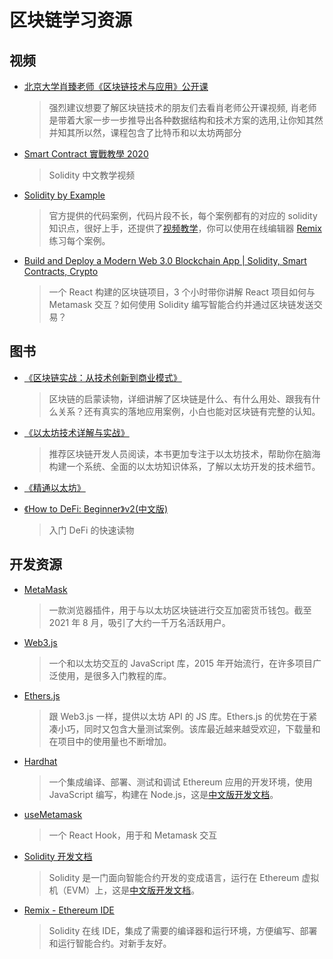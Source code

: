 # 区块链学习资源

## 视频

- [北京大学肖臻老师《区块链技术与应用》公开课](https://www.bilibili.com/video/BV1Vt411X7JF)

  > 强烈建议想要了解区块链技术的朋友们去看肖老师公开课视频, 肖老师是带着大家一步一步推导出各种数据结构和技术方案的选用,让你知其然并知其所以然，课程包含了比特币和以太坊两部分

- [Smart Contract 實戰教學 2020](https://www.youtube.com/playlist?list=PLHmOMPRfmOxQ3HSlId8KAKxnt8yuyTZVk)

  > Solidity 中文教学视频

- [Solidity by Example](https://solidity-by-example.org/)

  > 官方提供的代码案例，代码片段不长，每个案例都有的对应的 solidity 知识点，很好上手，还提供了[视频教学](https://www.youtube.com/channel/UCJWh7F3AFyQ_x01VKzr9eyA)，你可以使用在线编辑器 [Remix](https://remix.ethereum.org/) 练习每个案例。

- [Build and Deploy a Modern Web 3.0 Blockchain App | Solidity, Smart Contracts, Crypto](https://www.youtube.com/watch?v=Wn_Kb3MR_cU)

  > 一个 React 构建的区块链项目，3 个小时带你讲解 React 项目如何与 Metamask 交互？如何使用 Solidity 编写智能合约并通过区块链发送交易？

## 图书

- [《区块链实战：从技术创新到商业模式》](https://weread.qq.com/web/appreader/3b63273071e8eda73b6dc4d)

  > 区块链的启蒙读物，详细讲解了区块链是什么、有什么用处、跟我有什么关系？还有真实的落地应用案例，小白也能对区块链有完整的认知。

- [《以太坊技术详解与实战》](https://weread.qq.com/web/appreader/f5b323905e3975f5bb91f43?wfrom=app&wtheme=white&wvid=55300118&sence=bottomSheetShare)

  > 推荐区块链开发人员阅读，本书更加专注于以太坊技术，帮助你在脑海构建一个系统、全面的以太坊知识体系，了解以太坊开发的技术细节。

- [《精通以太坊》](https://weread.qq.com/web/appreader/c0532740718247c1c0545f7?wfrom=app&wtheme=white&wvid=55300118&sence=bottomSheetShare)

- [《How to DeFi: Beginner》v2(中文版)](https://nigdaemon.gitbook.io/how-to-defi-beginnerv2/)

  > 入门 DeFi 的快速读物

## 开发资源

- [MetaMask](https://metamask.io/)

  > 一款浏览器插件，用于与以太坊区块链进行交互加密货币钱包。截至 2021 年 8 月，吸引了大约一千万名活跃用户。

- [Web3.js](https://github.com/ChainSafe/web3.js)

  > 一个和以太坊交互的 JavaScript 库，2015 年开始流行，在许多项目广泛使用，是很多入门教程的库。

- [Ethers.js](https://github.com/ethers-io/ethers.js/)

  > 跟 Web3.js 一样，提供以太坊 API 的 JS 库。Ethers.js 的优势在于紧凑小巧，同时又包含大量测试案例。该库最近越来越受欢迎，下载量和在项目中的使用量也不断增加。

- [Hardhat](https://hardhat.org/getting-started/)

  > 一个集成编译、部署、测试和调试 Ethereum 应用的开发环境，使用 JavaScript 编写，构建在 Node.js，这是[中文版开发文档](https://learnblockchain.cn/docs/hardhat/tutorial/)。

- [useMetamask](https://github.com/mdtanrikulu/use-metamask)

  > 一个 React Hook，用于和 Metamask 交互

- [Solidity 开发文档](https://docs.soliditylang.org/en/latest/)

  > Solidity 是一门面向智能合约开发的变成语言，运行在 Ethereum 虚拟机（EVM）上，这是[中文版开发文档](https://learnblockchain.cn/docs/solidity/)。

- [Remix - Ethereum IDE](https://remix.ethereum.org/)

  > Solidity 在线 IDE，集成了需要的编译器和运行环境，方便编写、部署和运行智能合约。对新手友好。
